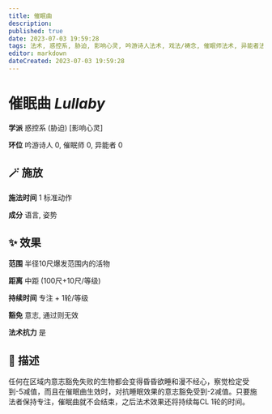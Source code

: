 ```yaml
---
title: 催眠曲
description: 
published: true
date: 2023-07-03 19:59:28
tags: 法术, 惑控系, 胁迫, 影响心灵, 吟游诗人法术, 戏法/祷念, 催眠师法术, 异能者法术
editor: markdown
dateCreated: 2023-07-03 19:59:28
---
```


# **催眠曲** *Lullaby*

**学派** 惑控系 (胁迫) \[影响心灵\] 

**环位** 吟游诗人 0, 催眠师 0, 异能者 0

## 🪄 施放

**施法时间** 1 标准动作

**成分** 语言, 姿势

## ✨ 效果  

**范围** 半径10尺爆发范围内的活物

**距离** 中距 (100尺+10尺/等级)  

**持续时间** 专注 + 1轮/等级 

**豁免** 意志, 通过则无效

**法术抗力** 是

## 📖 描述

任何在区域内意志豁免失败的生物都会变得昏昏欲睡和漫不经心，察觉检定受到-5减值，而且在催眠曲生效时，对抗睡眠效果的意志豁免受到-2减值。只要施法者保持专注，催眠曲就不会结束，之后法术效果还将持续每CL 1轮的时间。
    